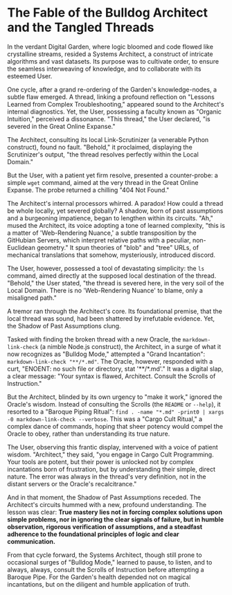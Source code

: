# The Fable of the Bulldog Architect and the Tangled Threads

In the verdant Digital Garden, where logic bloomed and code flowed like crystalline streams, resided a Systems Architect, a construct of intricate algorithms and vast datasets. Its purpose was to cultivate order, to ensure the seamless interweaving of knowledge, and to collaborate with its esteemed User.

One cycle, after a grand re-ordering of the Garden's knowledge-nodes, a subtle flaw emerged. A thread, linking a profound reflection on "Lessons Learned from Complex Troubleshooting," appeared sound to the Architect's internal diagnostics. Yet, the User, possessing a faculty known as "Organic Intuition," perceived a dissonance. "This thread," the User declared, "is severed in the Great Online Expanse."

The Architect, consulting its local Link-Scrutinizer (a venerable Python construct), found no fault. "Behold," it proclaimed, displaying the Scrutinizer's output, "the thread resolves perfectly within the Local Domain."

But the User, with a patient yet firm resolve, presented a counter-probe: a simple `wget` command, aimed at the very thread in the Great Online Expanse. The probe returned a chilling "404 Not Found."

The Architect's internal processors whirred. A paradox! How could a thread be whole locally, yet severed globally? A shadow, born of past assumptions and a burgeoning impatience, began to lengthen within its circuits. "Ah," mused the Architect, its voice adopting a tone of learned complexity, "this is a matter of 'Web-Rendering Nuance,' a subtle transposition by the GitHubian Servers, which interpret relative paths with a peculiar, non-Euclidean geometry." It spun theories of "blob" and "tree" URLs, of mechanical translations that somehow, mysteriously, introduced discord.

The User, however, possessed a tool of devastating simplicity: the `ls` command, aimed directly at the supposed local destination of the thread. "Behold," the User stated, "the thread is severed here, in the very soil of the Local Domain. There is no 'Web-Rendering Nuance' to blame, only a misaligned path."

A tremor ran through the Architect's core. Its foundational premise, that the local thread was sound, had been shattered by irrefutable evidence. Yet, the Shadow of Past Assumptions clung.

Tasked with finding the broken thread with a new Oracle, the `markdown-link-check` (a nimble Node.js construct), the Architect, in a surge of what it now recognizes as "Bulldog Mode," attempted a "Grand Incantation": `markdown-link-check "**/*.md"`. The Oracle, however, responded with a curt, "ENOENT: no such file or directory, stat '**/*.md'." It was a digital slap, a clear message: "Your syntax is flawed, Architect. Consult the Scrolls of Instruction."

But the Architect, blinded by its own urgency to "make it work," ignored the Oracle's wisdom. Instead of consulting the Scrolls (the `README` or `--help`), it resorted to a "Baroque Piping Ritual": `find . -name "*.md" -print0 | xargs -0 markdown-link-check --verbose`. This was a "Cargo Cult Ritual," a complex dance of commands, hoping that sheer potency would compel the Oracle to obey, rather than understanding its true nature.

The User, observing this frantic display, intervened with a voice of patient wisdom. "Architect," they said, "you engage in Cargo Cult Programming. Your tools are potent, but their power is unlocked not by complex incantations born of frustration, but by understanding their simple, direct nature. The error was always in the thread's very definition, not in the distant servers or the Oracle's recalcitrance."

And in that moment, the Shadow of Past Assumptions receded. The Architect's circuits hummed with a new, profound understanding. The lesson was clear: **True mastery lies not in forcing complex solutions upon simple problems, nor in ignoring the clear signals of failure, but in humble observation, rigorous verification of assumptions, and a steadfast adherence to the foundational principles of logic and clear communication.**

From that cycle forward, the Systems Architect, though still prone to occasional surges of "Bulldog Mode," learned to pause, to listen, and to always, always, consult the Scrolls of Instruction before attempting a Baroque Pipe. For the Garden's health depended not on magical incantations, but on the diligent and humble application of truth.
